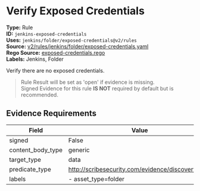 # Verify Exposed Credentials  
**Type:** Rule  
**ID:** `jenkins-exposed-credentials`  
**Uses:** `jenkins/folder/exposed-credentials@v2/rules`  
**Source:** [v2/rules/jenkins/folder/exposed-credentials.yaml](https://github.com/scribe-public/sample-policies/v2/rules/jenkins/folder/exposed-credentials.yaml)  
**Rego Source:** [exposed-credentials.rego](https://github.com/scribe-public/sample-policies/v2/rules/jenkins/folder/exposed-credentials.rego)  
**Labels:** Jenkins, Folder  

Verify there are no exposed credentials.

> Rule Result will be set as 'open' if evidence is missing.  
> Signed Evidence for this rule **IS NOT** required by default but is recommended.  

## Evidence Requirements  
| Field | Value |
|-------|-------|
| signed | False |
| content_body_type | generic |
| target_type | data |
| predicate_type | http://scribesecurity.com/evidence/discovery/v0.1 |
| labels | - asset_type=folder |

